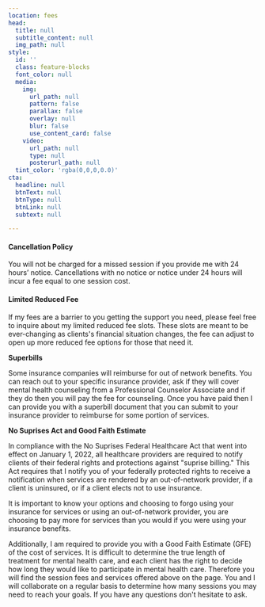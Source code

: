 ```yaml
---
location: fees
head:
  title: null
  subtitle_content: null
  img_path: null
style:
  id: ''
  class: feature-blocks
  font_color: null
  media:
    img:
      url_path: null
      pattern: false
      parallax: false
      overlay: null
      blur: false
      use_content_card: false
    video:
      url_path: null
      type: null
      posterurl_path: null
  tint_color: 'rgba(0,0,0,0.0)'
cta:
  headline: null
  btnText: null
  btnType: null
  btnLink: null
  subtext: null

---
```

<div class="d-flex align-items-center justify-content-around row">
<div class="col-sm-10 col-md-8 col-lg-6">
<h4>Cancellation Policy</h4>
<p>You will not be charged for a missed session if you provide me with 24 hours&rsquo; notice. Cancellations with no notice or notice under 24 hours will incur a fee equal to one session cost.</p>
<h4>Limited Reduced Fee&nbsp;</h4>
<p>If my fees are a barrier to you getting the support you need, please feel free to inquire about my limited reduced fee slots. These slots are meant to be ever-changing as clients's financial situation changes, the fee can adjust to open up more reduced fee options for those that need it.&nbsp;</p>
<p><strong>Superbills</strong></p>
<p>Some insurance companies will reimburse for out of network benefits. You can reach out to your specific insurance provider, ask if they will cover mental health counseling from a Professional Counselor Associate and if they do then you will pay the fee for counseling. Once you have paid then I can provide you with a superbill document that you can submit to your insurance provider to reimburse for some portion of services.</p>
<p><strong>No Suprises Act and Good Faith Estimate</strong></p>
<p>In compliance with the No Suprises Federal Healthcare Act that went into effect on January 1, 2022, all healthcare providers are required to notify clients of their federal rights and protections against "suprise billing." This Act requires that I notify you of your federally protected rights to receive a notification when services are rendered by an out-of-network provider, if a client is uninsured, or if a client elects not to use insurance.&nbsp;&nbsp;</p>
<p>It is important to know your options and choosing to forgo using your insurance for services or using an out-of-network provider, you are choosing to pay more for services than you would if you were using your insurance benefits.&nbsp;</p>
<p>Additionally, I am required to provide you with a Good Faith Estimate (GFE) of the cost of services. It is difficult to determine the true length of treatment for mental health care, and each client has the right to decide how long they would like to participate in mental health care. Therefore you will find the session fees and services offered above on the page. You and I will collaborate on a regular basis to determine how many sessions you may need to reach your goals. If you have any questions don't hesitate to ask.&nbsp;</p>
</div>
</div>
